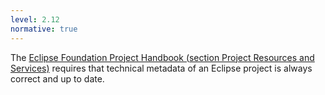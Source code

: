 ```yaml
---
level: 2.12
normative: true
---
```


The [Eclipse Foundation Project Handbook (section Project Resources and Services)](https://www.eclipse.org/projects/handbook/#project-resources-and-services) requires that technical metadata of an Eclipse project is always correct and up to date.
